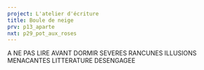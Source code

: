 ```yaml
---
project: L'atelier d'écriture
title: Boule de neige
prv: p13_aparte
nxt: p29_pot_aux_roses
---
```


A
NE
PAS
LIRE
AVANT
DORMIR
SEVERES
RANCUNES
ILLUSIONS
MENACANTES
LITTERATURE
DESENGAGEE